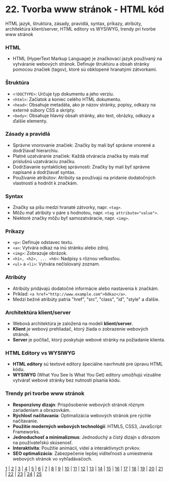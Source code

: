 # 22. Tvorba www stránok - HTML kód
HTML jazyk, štruktúra, zásady, pravidlá, syntax, príkazy, atribúty, architektúra klient/server, HTML editory vs WYSIWYG, trendy pri tvorbe www stránok

### HTML
- HTML (HyperText Markup Language) je značkovací jazyk používaný na vytváranie webových stránok. Definuje štruktúru a obsah stránky pomocou značiek (tagov), ktoré sú obklopené hranatými zátvorkami.

### Štruktúra
- `<!DOCTYPE>`: Určuje typ dokumentu a jeho verziu.
- `<html>`: Začiatok a koniec celého HTML dokumentu.
- `<head>`: Obsahuje metadáta, ako je názov stránky, popisy, odkazy na externé súbory CSS a skripty.
- `<body>`: Obsahuje hlavný obsah stránky, ako text, obrázky, odkazy a ďalšie elementy.

### Zásady a pravidlá
- Správne vnorovanie značiek: Značky by mali byť správne vnorené a dodržiavať hierarchiu.
- Platné uzatváranie značiek: Každá otváracia značka by mala mať príslušnú uzatváraciu značku.
- Dodržiavanie syntaktickej správnosti: Značky by mali byť správne napísané a dodržiavať syntax.
- Používanie atribútov: Atribúty sa používajú na pridanie dodatočných vlastností a hodnôt k značkám.

### Syntax
- Značky sa píšu medzi hranaté zátvorky, napr. `<tag>`.
- Môžu mať atribúty v páre s hodnotou, napr. `<tag attribute="value">`.
- Niektoré značky môžu byť samozatváracie, napr. `<img>`.

### Príkazy
- `<p>`: Definuje odstavec textu.
- `<a>`: Vytvára odkaz na inú stránku alebo zdroj.
- `<img>`: Zobrazuje obrázok.
- `<h1>, <h2>, ... <h6>`: Nadpisy s rôznou veľkosťou.
- `<ul>` a `<li>`: Vytvára nečíslovaný zoznam.

### Atribúty
- Atribúty pridávajú dodatočné informácie alebo nastavenia k značkám.
- Príklad: `<a href="http://www.example.com">Odkaz</a>`.
- Medzi bežné atribúty patria "href", "src", "class", "id", "style" a ďalšie.

### Architektúra klient/server
- Webová architektúra je založená na modeli **klient/server**.
- **Klient** je webový prehliadač, ktorý žiada o zobrazenie webových stránok.
- **Server** je počítač, ktorý poskytuje webové stránky na požiadanie klienta.

### HTML Editory vs WYSIWYG
- **HTML editory** sú textové editory špeciálne navrhnuté pre úpravu HTML kódu.
- **WYSIWYG** (What You See Is What You Get) editory umožňujú vizuálne vytvárať webové stránky bez nutnosti písania kódu.

### Trendy pri tvorbe www stránok
- **Responzívny dizajn**: Prispôsobenie webových stránok rôznym zariadeniam a obrazovkám.
- **Rýchlosť načítavania**: Optimalizácia webových stránok pre rýchle načítavanie.
- **Použitie moderných webových technológií**: HTML5, CSS3, JavaScript Frameworks.
- **Jednoduchosť a minimalizmus**: Jednoduchý a čistý dizajn s dôrazom na používateľskú skúsenosť.
- **Interaktivita**: Použitie animácií, videí a interaktívnych prvkov.
- **SEO optimalizácia**: Zabezpečenie lepšej viditeľnosti a umiestnenia webových stránok vo vyhľadávačoch.

[1](https://jesuschrist69.github.io/maturitne-otazky-SPSIT-KNM-2023/LYC/) | [2](https://jesuschrist69.github.io/maturitne-otazky-SPSIT-KNM-2023/LYC2/) | [3](https://jesuschrist69.github.io/maturitne-otazky-SPSIT-KNM-2023/LYC3/) | [4](https://jesuschrist69.github.io/maturitne-otazky-SPSIT-KNM-2023/LYC4/) | [5](https://jesuschrist69.github.io/maturitne-otazky-SPSIT-KNM-2023/LYC5/) | [6](https://jesuschrist69.github.io/maturitne-otazky-SPSIT-KNM-2023/LYC6/) | [7](https://jesuschrist69.github.io/maturitne-otazky-SPSIT-KNM-2023/LYC7/) | [8](https://jesuschrist69.github.io/maturitne-otazky-SPSIT-KNM-2023/LYC8/) | [9](https://jesuschrist69.github.io/maturitne-otazky-SPSIT-KNM-2023/LYC9/) | [10](https://jesuschrist69.github.io/maturitne-otazky-SPSIT-KNM-2023/LYC10/) | [11](https://jesuschrist69.github.io/maturitne-otazky-SPSIT-KNM-2023/LYC11/) | [12](https://jesuschrist69.github.io/maturitne-otazky-SPSIT-KNM-2023/LYC12/) | [13](https://jesuschrist69.github.io/maturitne-otazky-SPSIT-KNM-2023/LYC13/) | [14](https://jesuschrist69.github.io/maturitne-otazky-SPSIT-KNM-2023/LYC14/) | [15](https://jesuschrist69.github.io/maturitne-otazky-SPSIT-KNM-2023/LYC15/) | [16](https://jesuschrist69.github.io/maturitne-otazky-SPSIT-KNM-2023/LYC16/) | [17](https://jesuschrist69.github.io/maturitne-otazky-SPSIT-KNM-2023/LYC17/) | [18](https://jesuschrist69.github.io/maturitne-otazky-SPSIT-KNM-2023/LYC18/) | [19](https://jesuschrist69.github.io/maturitne-otazky-SPSIT-KNM-2023/LYC19/) | [20](https://jesuschrist69.github.io/maturitne-otazky-SPSIT-KNM-2023/LYC20/) | [21](https://jesuschrist69.github.io/maturitne-otazky-SPSIT-KNM-2023/LYC21/) | [22](https://jesuschrist69.github.io/maturitne-otazky-SPSIT-KNM-2023/LYC22/) | [23](https://jesuschrist69.github.io/maturitne-otazky-SPSIT-KNM-2023/LYC23/) | [24](https://jesuschrist69.github.io/maturitne-otazky-SPSIT-KNM-2023/LYC24/) | [25](https://jesuschrist69.github.io/maturitne-otazky-SPSIT-KNM-2023/LYC25/)
